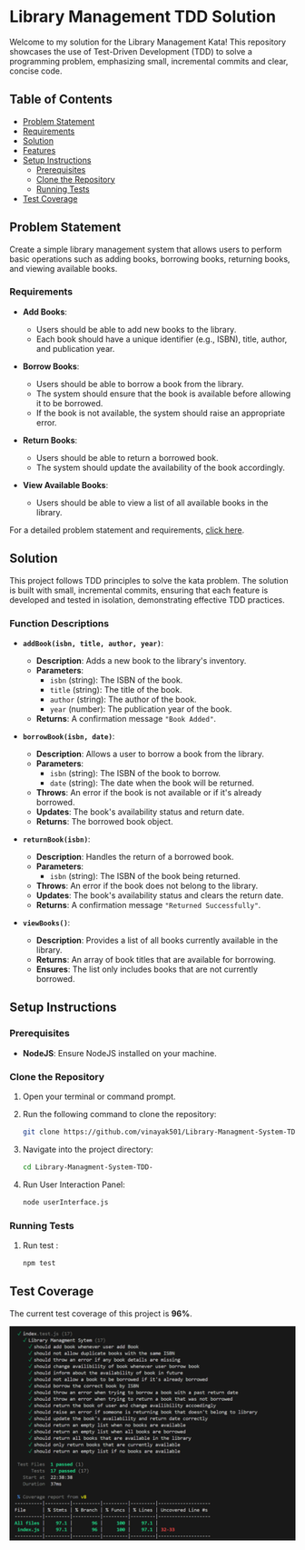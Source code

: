 # Library Management TDD Solution

Welcome to my solution for the Library Management Kata! This repository showcases the use of Test-Driven Development (TDD) to solve a programming problem, emphasizing small, incremental commits and clear, concise code.

## Table of Contents

- [Problem Statement](#problem-statement)
- [Requirements](#requirements)
- [Solution](#solution)
- [Features](#function-descriptions)
- [Setup Instructions](#setup-instructions)
  - [Prerequisites](#prerequisites)
  - [Clone the Repository](#clone-the-repository)
  - [Running Tests](#running-tests)
- [Test Coverage](#test-coverage)

## Problem Statement

Create a simple library management system that allows users to perform basic operations such as adding books, borrowing books, returning books, and viewing available books.

### Requirements

- **Add Books**:
  - Users should be able to add new books to the library.
  - Each book should have a unique identifier (e.g., ISBN), title, author, and publication year.

- **Borrow Books**:
  - Users should be able to borrow a book from the library.
  - The system should ensure that the book is available before allowing it to be borrowed.
  - If the book is not available, the system should raise an appropriate error.

- **Return Books**:
  - Users should be able to return a borrowed book.
  - The system should update the availability of the book accordingly.

- **View Available Books**:
  - Users should be able to view a list of all available books in the library.

For a detailed problem statement and requirements, [click here](public/Kata_Library_Management_System.pdf).

## Solution

This project follows TDD principles to solve the kata problem. The solution is built with small, incremental commits, ensuring that each feature is developed and tested in isolation, demonstrating effective TDD practices.

### Function Descriptions

- **`addBook(isbn, title, author, year)`**:
  - **Description**: Adds a new book to the library's inventory.
  - **Parameters**:
    - `isbn` (string): The ISBN of the book.
    - `title` (string): The title of the book.
    - `author` (string): The author of the book.
    - `year` (number): The publication year of the book.
  - **Returns**: A confirmation message `"Book Added"`.

- **`borrowBook(isbn, date)`**:
  - **Description**: Allows a user to borrow a book from the library.
  - **Parameters**:
    - `isbn` (string): The ISBN of the book to borrow.
    - `date` (string): The date when the book will be returned.
  - **Throws**: An error if the book is not available or if it's already borrowed.
  - **Updates**: The book's availability status and return date.
  - **Returns**: The borrowed book object.

- **`returnBook(isbn)`**:
  - **Description**: Handles the return of a borrowed book.
  - **Parameters**:
    - `isbn` (string): The ISBN of the book being returned.
  - **Throws**: An error if the book does not belong to the library.
  - **Updates**: The book's availability status and clears the return date.
  - **Returns**: A confirmation message `"Returned Successfully"`.

- **`viewBooks()`**:
  - **Description**: Provides a list of all books currently available in the library.
  - **Returns**: An array of book titles that are available for borrowing.
  - **Ensures**: The list only includes books that are not currently borrowed.

## Setup Instructions

### Prerequisites

- **NodeJS**: Ensure NodeJS installed on your machine.

### Clone the Repository

1. Open your terminal or command prompt.
2. Run the following command to clone the repository:

    ```bash
    git clone https://github.com/vinayak501/Library-Managment-System-TDD-.git
    ```

3. Navigate into the project directory:

    ```bash
    cd Library-Managment-System-TDD-
    ```
    
4. Run User Interaction Panel:

   ```bash
   node userInterface.js
   ```

### Running Tests

1. Run test :

   ```bash
   npm test
   ```
   

## Test Coverage

The current test coverage of this project is **96%**.

![Test Coverage Screenshot](public/Updated_test_case.png) 

